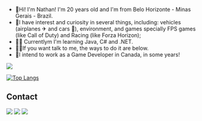 - 👋Hi! I'm Nathan! I'm 20 years old and I'm from Belo Horizonte - Minas Gerais - Brazil.
- 👀I have interest and curiosity in several things, including: vehicles (airplanes ✈ and cars 🚗), environment, and games specially FPS games (like Call of Duty) and Racing (like Forza Horizon);
- 👨‍💻 Currentlym I'm learning Java, C# and .NET.
- 🐱‍💻If you want talk to me, the ways to do it are below.
- 📆I intend to work as a Game Developer in Canada, in some years!


<img src="https://img.shields.io/badge/Windows-0078D6?style=for-the-badge&logo=windows&logoColor=white" target="_blank"></a>

<!---
nATHANnSil/nATHANnSil is a ✨ special ✨ repository because its `README.md` (this file) appears on your GitHub profile.
You can click the Preview link to take a look at your changes.
--->

[![Top Langs](https://github-readme-stats.vercel.app/api/top-langs/?username=nathannsil)](https://github.com/nathannsil/github-readme-stats)


## Contact 
<div> 
  <a href="https://www.linkedin.com/in/nathan-o-982131145/" target="_blank"><img src="https://img.shields.io/badge/LinkedIn-0077B5?style=for-the-badge&logo=linkedin&logoColor=white" target="_blank"></a> 
  <a href ="mailto: nathanoliveira2002@hotmail.com"><img src="https://img.shields.io/badge/Microsoft_Outlook-0078D4?style=for-the-badge&logo=microsoft-outlook&logoColor=white" target="_blank"></a>
  <a href="https://instagram.com/nathan_oliveira66?utm_medium=copy_link"><img src="https://img.shields.io/badge/Instagram-E4405F?style=for-the-badge&logo=instagram&logoColor=white" target="_blank"></a>
 </br>
</br>
 </div>
 
<!---
nATHANnSil/nATHANnSil is a ✨ special ✨ repository because its `README.md` (this file) appears on your GitHub profile.
You can click the Preview link to take a look at your changes.
--->

<!-- https://camo.githubusercontent.com/3e2117f8e7f11eeb55c8f71b9f8e39d7e7767cde7255482915fb9c0df3998083/68747470733a2f2f6d656469612e67697068792e636f6d2f6d656469612f6c343451717a36674f364a6956563370752f67697068792e676966 --->



